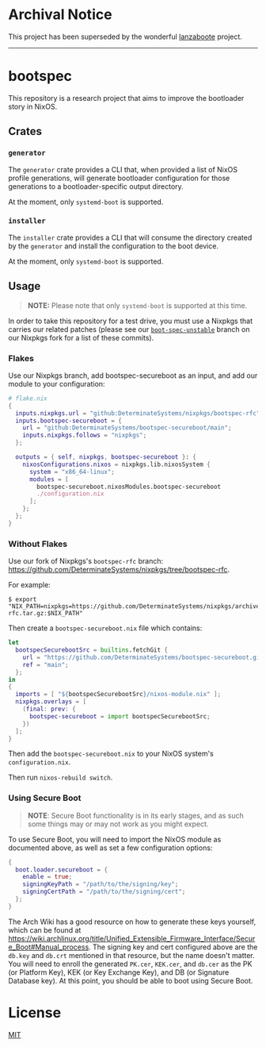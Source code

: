 # Archival Notice

This project has been superseded by the wonderful [lanzaboote](https://github.com/nix-community/lanzaboote/) project.

---

# bootspec

This repository is a research project that aims to improve the bootloader story in NixOS.

## Crates

### `generator`

The `generator` crate provides a CLI that, when provided a list of NixOS profile generations, will generate bootloader configuration for those generations to a bootloader-specific output directory.

At the moment, only `systemd-boot` is supported.

### `installer`

The `installer` crate provides a CLI that will consume the directory created by the `generator` and install the configuration to the boot device.

At the moment, only `systemd-boot` is supported.

## Usage

> **NOTE:** Please note that only `systemd-boot` is supported at this time.

In order to take this repository for a test drive, you must use a Nixpkgs that carries our related patches (please see our [`boot-spec-unstable`](https://github.com/DeterminateSystems/nixpkgs/commits/boot-spec-unstable) branch on our Nixpkgs fork for a list of these commits).

### Flakes

Use our Nixpkgs branch, add bootspec-secureboot as an input, and add our module to your configuration:

```nix
# flake.nix
{
  inputs.nixpkgs.url = "github:DeterminateSystems/nixpkgs/bootspec-rfc";
  inputs.bootspec-secureboot = {
    url = "github:DeterminateSystems/bootspec-secureboot/main";
    inputs.nixpkgs.follows = "nixpkgs";
  };

  outputs = { self, nixpkgs, bootspec-secureboot }: {
    nixosConfigurations.nixos = nixpkgs.lib.nixosSystem {
      system = "x86_64-linux";
      modules = [
        bootspec-secureboot.nixosModules.bootspec-secureboot
        ./configuration.nix
      ];
    };
  };
}
```

### Without Flakes

Use our fork of Nixpkgs's `bootspec-rfc` branch: https://github.com/DeterminateSystems/nixpkgs/tree/bootspec-rfc.

For example:

```
$ export "NIX_PATH=nixpkgs=https://github.com/DeterminateSystems/nixpkgs/archive/refs/heads/bootspec-rfc.tar.gz:$NIX_PATH"
```

Then create a `bootspec-secureboot.nix` file which contains:

```nix
let
  bootspecSecurebootSrc = builtins.fetchGit {
    url = "https://github.com/DeterminateSystems/bootspec-secureboot.git";
    ref = "main";
  };
in
{
  imports = [ "${bootspecSecurebootSrc}/nixos-module.nix" ];
  nixpkgs.overlays = [
    (final: prev: {
      bootspec-secureboot = import bootspecSecurebootSrc;
    })
  ];
}
```

Then add the `bootspec-secureboot.nix` to your NixOS system's `configuration.nix`.

Then run `nixos-rebuild switch`.

### Using Secure Boot

> **NOTE**: Secure Boot functionality is in its early stages, and as such some
> things may or may not work as you might expect.

To use Secure Boot, you will need to import the NixOS module as documented
above, as well as set a few configuration options:

```nix
{
  boot.loader.secureboot = {
    enable = true;
    signingKeyPath = "/path/to/the/signing/key";
    signingCertPath = "/path/to/the/signing/cert";
  };
}
```

The Arch Wiki has a good resource on how to generate these keys yourself, which
can be found at
https://wiki.archlinux.org/title/Unified_Extensible_Firmware_Interface/Secure_Boot#Manual_process.
The signing key and cert configured above are the `db.key` and `db.crt`
mentioned in that resource, but the name doesn't matter. You will need to enroll
the generated `PK.cer`, `KEK.cer`, and `db.cer` as the PK (or Platform Key), KEK
(or Key Exchange Key), and DB (or Signature Database key). At this point, you
should be able to boot using Secure Boot.

# License

[MIT](./LICENSE)
